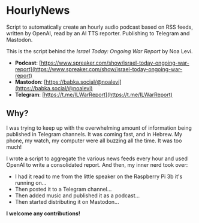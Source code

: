 # HourlyNews

Script to automatically create an hourly audio podcast based on RSS feeds, written by OpenAI, read by an AI TTS reporter. Publishing to Telegram and Mastodon.

This is the script behind the *Israel Today: Ongoing War Report* by Noa Levi.

- **Podcast**: [https://www.spreaker.com/show/israel-today-ongoing-war-report](https://www.spreaker.com/show/israel-today-ongoing-war-report)
- **Mastodon**: [https://babka.social/@noalevi](https://babka.social/@noalevi)
- **Telegram**: [https://t.me/ILWarReport](https://t.me/ILWarReport)

## Why?

I was trying to keep up with the overwhelming amount of information being published in Telegram channels. It was coming fast, and in Hebrew. My phone, my watch, my computer were all buzzing all the time. It was too much!

I wrote a script to aggregate the various news feeds every hour and used OpenAI to write a consolidated report. And then, my inner nerd took over:

- I had it read to me from the little speaker on the Raspberry Pi 3b it's running on...
- Then posted it to a Telegram channel...
- Then added music and published it as a podcast...
- Then started distributing it on Mastodon...

**I welcome any contributions!**
